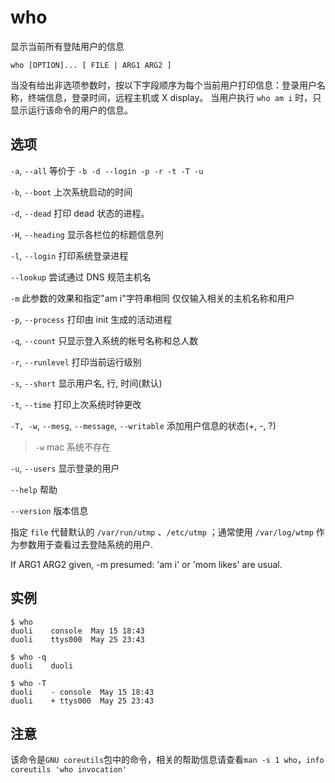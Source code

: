 # who

显示当前所有登陆用户的信息

```
who [OPTION]... [ FILE | ARG1 ARG2 ]
```

当没有给出非选项参数时，按以下字段顺序为每个当前用户打印信息：登录用户名称，终端信息，登录时间，远程主机或 X display。
当用户执行 `who am i` 时，只显示运行该命令的用户的信息。

## 选项

`-a`, `--all`
等价于 `-b -d --login -p -r -t -T -u`

`-b`, `--boot`
上次系统启动的时间

`-d`, `--dead`
打印 dead 状态的进程。

`-H`, `--heading`
显示各栏位的标题信息列

`-l`, `--login`
打印系统登录进程

`--lookup`
尝试通过 DNS 规范主机名

`-m`
此参数的效果和指定"am i"字符串相同
仅仅输入相关的主机名称和用户

`-p`, `--process`
打印由 init 生成的活动进程

`-q`, `--count`
只显示登入系统的帐号名称和总人数

`-r`, `--runlevel`
打印当前运行级别

`-s`, `--short`
显示用户名, 行, 时间(默认)

`-t`, `--time`
打印上次系统时钟更改

`-T, -w`, `--mesg`, `--message`, `--writable`
添加用户信息的状态(+, -, ?)

> `-w` mac 系统不存在

`-u`, `--users`
显示登录的用户

`--help`
帮助

`--version`
版本信息

指定 `file` 代替默认的 `/var/run/utmp` 、`/etc/utmp` ；通常使用 `/var/log/wtmp` 作为参数用于查看过去登陆系统的用户.

If ARG1 ARG2 given, -m presumed: 'am i' or 'mom likes' are usual.

## 实例

```
$ who
duoli    console  May 15 18:43
duoli    ttys000  May 25 23:43

$ who -q
duoli    duoli

$ who -T
duoli    - console  May 15 18:43
duoli    + ttys000  May 25 23:43
```

## 注意

该命令是`GNU coreutils`包中的命令，相关的帮助信息请查看`man -s 1 who`，`info coreutils 'who invocation'`
